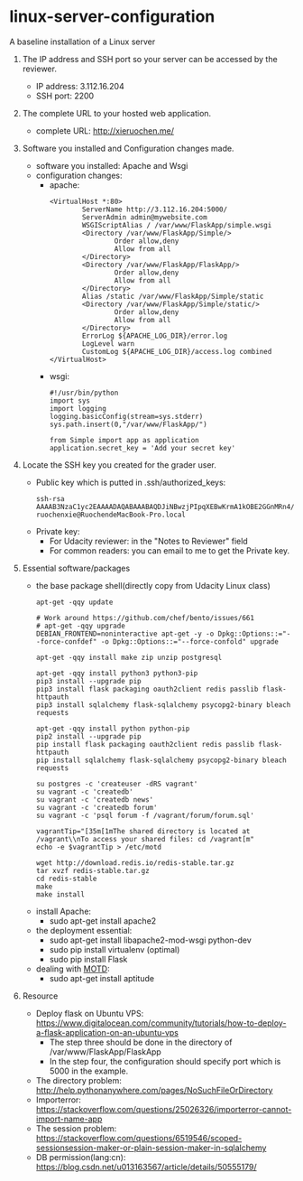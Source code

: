 # linux-server-configuration

A baseline installation of a Linux server

1. The IP address and SSH port so your server can be accessed by the reviewer.
    - IP address: 3.112.16.204
    - SSH port: 2200

2. The complete URL to your hosted web application.
    - complete URL: http://xieruochen.me/

3. Software you installed and Configuration changes made.
    - software you installed: Apache and Wsgi
    - configuration changes: 
        - apache:
            ```
            <VirtualHost *:80>
                    ServerName http://3.112.16.204:5000/
                    ServerAdmin admin@mywebsite.com
                    WSGIScriptAlias / /var/www/FlaskApp/simple.wsgi
                    <Directory /var/www/FlaskApp/Simple/>
                            Order allow,deny
                            Allow from all
                    </Directory>
                    <Directory /var/www/FlaskApp/FlaskApp/>
                            Order allow,deny
                            Allow from all
                    </Directory>
                    Alias /static /var/www/FlaskApp/Simple/static
                    <Directory /var/www/FlaskApp/Simple/static/>
                            Order allow,deny
                            Allow from all
                    </Directory>
                    ErrorLog ${APACHE_LOG_DIR}/error.log
                    LogLevel warn
                    CustomLog ${APACHE_LOG_DIR}/access.log combined
            </VirtualHost>
            ```
        - wsgi: 
            ```
            #!/usr/bin/python
            import sys
            import logging
            logging.basicConfig(stream=sys.stderr)
            sys.path.insert(0,"/var/www/FlaskApp/")
            
            from Simple import app as application
            application.secret_key = 'Add your secret key'
            ```
        
4. Locate the SSH key you created for the grader user.
    - Public key which is putted in .ssh/authorized_keys: 
        ```
        ssh-rsa AAAAB3NzaC1yc2EAAAADAQABAAABAQDJiNBwzjPIpqXEBwKrmA1kOBE2GGnMRn4/pRLa/Gn5uf5OJgHT6sYOgO/rKljXAtq0H30o611GGhHoQD3Y5J8jIJyxryi4X2EK2aFjCraZaOKX+Y2MFMErtiTRHiguxVLFoIufToY2eLvGfFDRQYPDmFvUiTVSFAo6uiJKUF3DNj666g/NK09s9pdeg2azcUClMa5L69fc04fDbywHoSwBXJ9DEvWAL6CD0apNSKj9PWYKHLF4AejZnOJMDt4TSvRkxm6VvZ0fWPb3zmBa8bDU6PkLfrxPwyBLv65w0wEGeg2H1V6WkQa7Cwk3Pub2o26GznCjuaqCFvPuaJ6lX9BJ ruochenxie@RuochendeMacBook-Pro.local
        ```
    - Private key: 
        - For Udacity reviewer: in the "Notes to Reviewer" field
        - For common readers: you can email to me to get the Private key.
    
5. Essential software/packages
    - the base package shell(directly copy from Udacity Linux class)
        ```
        apt-get -qqy update

        # Work around https://github.com/chef/bento/issues/661
        # apt-get -qqy upgrade
        DEBIAN_FRONTEND=noninteractive apt-get -y -o Dpkg::Options::="--force-confdef" -o Dpkg::Options::="--force-confold" upgrade
    
        apt-get -qqy install make zip unzip postgresql
    
        apt-get -qqy install python3 python3-pip
        pip3 install --upgrade pip
        pip3 install flask packaging oauth2client redis passlib flask-httpauth
        pip3 install sqlalchemy flask-sqlalchemy psycopg2-binary bleach requests
    
        apt-get -qqy install python python-pip
        pip2 install --upgrade pip
        pip install flask packaging oauth2client redis passlib flask-httpauth
        pip install sqlalchemy flask-sqlalchemy psycopg2-binary bleach requests
    
        su postgres -c 'createuser -dRS vagrant'
        su vagrant -c 'createdb'
        su vagrant -c 'createdb news'
        su vagrant -c 'createdb forum'
        su vagrant -c 'psql forum -f /vagrant/forum/forum.sql'
    
        vagrantTip="[35m[1mThe shared directory is located at /vagrant\\nTo access your shared files: cd /vagrant[m"
        echo -e $vagrantTip > /etc/motd
    
        wget http://download.redis.io/redis-stable.tar.gz
        tar xvzf redis-stable.tar.gz
        cd redis-stable
        make
        make install
        ```
    - install Apache:
        - sudo apt-get install apache2
    - the deployment essential:
        - sudo apt-get install libapache2-mod-wsgi python-dev
        - sudo pip install virtualenv (optimal)
        - sudo pip install Flask
    - dealing with [MOTD](https://serverfault.com/questions/262751/update-ubuntu-10-04/262773#262773):
        - sudo apt-get install aptitude
    
6. Resource
    - Deploy flask on Ubuntu VPS: https://www.digitalocean.com/community/tutorials/how-to-deploy-a-flask-application-on-an-ubuntu-vps
        - The step three should be done in the directory of /var/www/FlaskApp/FlaskApp
        - In the step four, the configuration should specify port which is 5000 in the example.
    - The directory problem: http://help.pythonanywhere.com/pages/NoSuchFileOrDirectory
    - Importerror: https://stackoverflow.com/questions/25026326/importerror-cannot-import-name-app
    - The session problem: https://stackoverflow.com/questions/6519546/scoped-sessionsession-maker-or-plain-session-maker-in-sqlalchemy
    - DB permission(lang:cn): https://blog.csdn.net/u013163567/article/details/50555179/

